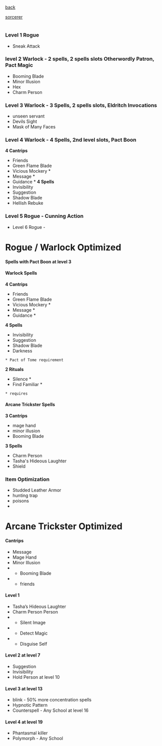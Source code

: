 [back](../Character.md)

[sorcerer](rogue-sorcerer.md)

# 
### Level 1 Rogue
- Sneak Attack
### level 2 Warlock - 2 spells, 2 spells slots Otherwordly Patron, Pact Magic
- Booming Blade
- Minor Illusion
- Hex
- Charm Person
### Level 3 Warlock - 3 Spells, 2 spells slots,  Eldritch Invocations
- unseen servant
- Devils Sight 
- Mask of Many Faces
### Level 4 Warlock - 4 Spells, 2nd level slots, Pact Boon 
__4 Cantrips__
- Friends
- Green Flame Blade
- Vicious Mockery *
- Message * 
- Guidance *
__4 Spells__
- Invisibility
- Suggestion
- Shadow Blade
- Hellish Rebuke


### Level 5 Rogue - Cunning Action



- Level 6 Rogue - 

 # Rogue / Warlock Optimized 



####  Spells with Pact Boon at level 3

####  Warlock Spells
__4 Cantrips__
- Friends
- Green Flame Blade
- Vicious Mockery *
- Message * 
- Guidance * 

__4 Spells__
- Invisibility
- Suggestion
- Shadow Blade
- Darkness

```
* Pact of Tome requirement
```

__2 Rituals__
- Silence * 
- Find Familiar * 

```
* requires  
```

#### Arcane Trickster Spells
__3 Cantrips__
- mage hand
- minor illusion
- Booming Blade

__3 Spells__
- Charm Person
- Tasha's Hideous Laughter
- Shield

### Item Optimization
- Studded Leather Armor
- hunting trap
- poisons
- 

# Arcane Trickster Optimized 
#### Cantrips
- Message
- Mage Hand
- Minor Illusion
- * Booming Blade
- * friends

#### Level 1
- Tasha’s Hideous Laughter
- Charm Person Person
- * Silent Image
- * Detect Magic
- * Disguise Self

#### Level 2 at level 7
- Suggestion 
- Invisibility
- Hold Person at level 10

#### Level 3 at level 13 
- blink - 50% more concentration spells
- Hypnotic Pattern 
- Counterspell - Any School at level 16

#### Level 4 at level 19
- Phantasmal killer
- Polymorph - Any School
